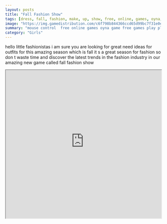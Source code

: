 ```yaml
---
layout: posts
title: "Fall Fashion Show"
tags: [dress, fall, fashion, make, up, show, free, online, games, oyna, game, free, games, play, play, games]
image: "https://img.gamedistribution.com/c6f798b844366ccd65d99bc7f31e0e02.jpg"
summary: "mouse control  free online games oyna game free games play play games"
category: "Girls"
---
```


hello little fashionistas i am sure you are looking for great need ideas for outfits for this amazing season which is fall it s a great season for fashion so don t waste time and discover the latest trends in the fashion industry in our amazing new game called fall fashion show

<iframe width="100%" height="480px;" src="https://flash.gamedistribution.com?game=c6f798b844366ccd65d99bc7f31e0e02"></iframe>